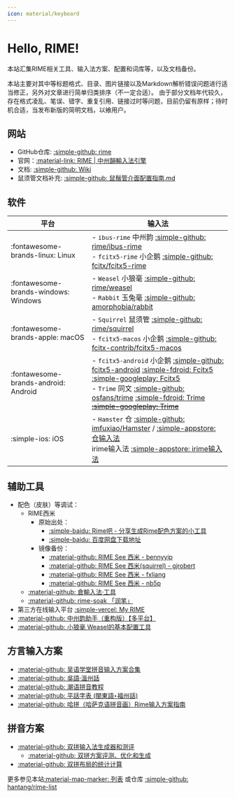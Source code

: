 ```yaml
---
icon: material/keyboard
---
```


# Hello, RIME!

本站汇集RIME相关工具、输入法方案、配置和词库等，以及文档备份。

本站主要对其中等标题格式、目录、图片链接以及Markdown解析错误问题进行适当修正，另外对文章进行简单归类排序（不一定合适）。
由于部分文档年代较久，存在格式凌乱、笔误、错字、重复引用、链接过时等问题，目前仍留有原样；待时机合适，当发布新版的简明文档，以飨用户。

## 网站

- GitHub仓库: [:simple-github: rime](https://github.com/rime/)
- 官网：[:material-link: RIME | 中州韻輸入法引擎](https://rime.im/)
- 文档: [:simple-github: Wiki](https://github.com/rime/home/wiki)
- 鼠须管文档补充: [:simple-github: 鼠鬚管介面配置指南.md](https://github.com/LEOYoon-Tsaw/Rime_collections)

## 软件

| 平台                                 | 输入法                                                                                                                                                                                                                                                                                      |
| ------------------------------------ | ------------------------------------------------------------------------------------------------------------------------------------------------------------------------------------------------------------------------------------------------------------------------------------------- |
| :fontawesome-brands-linux: Linux     | - `ibus-rime` 中州韵 [:simple-github: rime/ibus-rime][gh-ibus-rime] <br> - `fcitx5-rime` 小企鹅 [:simple-github: fcitx/fcitx5-rime][gh-fcitx5-rime]                                                                                                                                         |
| :fontawesome-brands-windows: Windows | - `Weasel` 小狼毫 [:simple-github: rime/weasel][gh-weasel] <br> - `Rabbit` 玉兔毫 [:simple-github: amorphobia/rabbit][gh-rabbit]                                                                                                                                                            |
| :fontawesome-brands-apple: macOS     | - `Squirrel` 鼠须管 [:simple-github: rime/squirrel][gh-squirrel] <br> - `fcitx5-macos` 小企鹅 [:simple-github: fcitx-contrib/fcitx5-macos][gh-fcitx5-mac]                                                                                                                                   |
| :fontawesome-brands-android: Android | - `fcitx5-android` 小企鹅  [:simple-github: fcitx5-android][gh-fcitx5] [:simple-fdroid: Fcitx5][fd-fcitx5] [:simple-googleplay: Fcitx5][gp-fcitx5] <br> - `Trime` 同文 [:simple-github: osfans/trime][gh-trime] [:simple-fdroid: Trime][fd-trime] ~~[:simple-googleplay: Trime][gp-trime]~~ |
| :simple-ios: iOS                     | - `Hamster` 仓 [:simple-github: imfuxiao/Hamster][gh-ham] / [:simple-appstore: 仓输入法][ap-ham] <br> irime输入法 [:simple-appstore: irime输入法][ap-irime]                                                                                                                                 |

[gh-ibus-rime]: https://github.com/rime/ibus-rime
[gh-fcitx5-rime]: https://github.com/fcitx/fcitx5-rime
[gh-weasel]: https://github.com/rime/weasel
[gh-rabbit]: https://github.com/amorphobia/rabbit
[gh-squirrel]: https://github.com/rime/squirrel
[gh-fcitx5-mac]: https://github.com/fcitx-contrib/fcitx5-macos
[gh-fcitx5]: https://github.com/fcitx5-android/fcitx5-android
[fd-fcitx5]: https://f-droid.org/en/packages/org.fcitx.fcitx5.android/
[gp-fcitx5]: https://play.google.com/store/apps/details?id=org.fcitx.fcitx5.android
[gh-trime]: https://github.com/osfans/trime
[fd-trime]: https://f-droid.org/packages/com.osfans.trime
[gp-trime]: https://play.google.com/store/apps/details?id=com.osfans.trime
[gh-ham]: https://github.com/imfuxiao/Hamster
[ap-ham]: https://apps.apple.com/cn/app/仓输入法/id6446617683
[ap-irime]: https://apps.apple.com/cn/app/irime输入法-小鹤双拼五笔郑码输入法/id1142623977

## 辅助工具

- 配色（皮肤）等调试：
  - RIME西米
    - 原始出处：
      - [:simple-baidu: Rime吧 - 分享生成Rime配色方案的小工具](https://tieba.baidu.com/p/2491103778)
      - [:simple-baidu: 百度网盘下载地址](http://pan.baidu.com/share/link?shareid=1116561757&uk=2635838991)
    - 镜像备份：
      - [:material-github: RIME See 西米 - bennyyip](https://bennyyip.github.io/Rime-See-Me/)
      - [:material-github: RIME See 西米(squirrel) - gjrobert](https://gjrobert.github.io/Rime-See-Me-squirrel/)
      - [:material-github: RIME See 西米 - fxliang](https://fxliang.github.io/RimeSeeMe/)
      - [:material-github: RIME See 西米 - nb5p](https://nb5p.github.io/Rime-See-Me/)
  - [:material-github: 倉輸入法·工具](https://lost-melody.github.io/hamster-tools/)
  - [:material-github: rime-soak 「润笔」](https://pdog18.github.io/rime-soak)
- 第三方在线输入平台 [:simple-vercel: My RIME](https://my-rime.vercel.app)
- [:material-github: 中州韵助手（重构版）【多平台】](https://github.com/yanhuacuo/rimetool)
- [:material-github: 小狼毫 Weasel的基本配置工具](https://github.com/qzly/RimeControl)

## 方言输入方案

- [:material-github: 吴语学堂拼音输入方案合集](https://ngli.github.io)
- [:material-github: 吳語·溫州話](https://zwolken.github.io/rime-wenzhounese/)
- [:material-github: 潮语拼音教程](https://kahaani.github.io/gatian/)
- [:material-github: 平話字表 (閩東語‣福州話)](https://only3km.github.io/ciklinbekin/)
- [:material-github: 哈拼（哈萨克语拼音画）Rime输入方案指南](https://ha-pin.github.io/ime-guide)

## 拼音方案

- [:material-github: 双拼输入法生成器和测评](https://macroxue.github.io/shuangpin/)
  - [:material-github: 双拼方案评测、优化和生成](https://macroxue.github.io/shuangpin/eval.html)
- [:material-github: 双拼布局的统计计算](https://tiansh.github.io/lqbz/sp/)

更多参见本站[:material-map-marker: 列表](./list.md) 
或仓库 [:simple-github: hantang/rime-list](https://github.com/hantang/rime-list)

